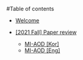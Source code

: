 #Table of contents

* [Welcome](README.md)

* [\[2021 Fall\] Paper review](paper-review/2021-fall-paper-review/README.md)
  * [MI-AOD \[Kor\]](paper-review/2021-fall-paper-review/cvpr-2021-miaod-kor.md)
  * [MI-AOD \[Eng\]](paper-review/2021-fall-paper-review/cvpr-2021-miaod-eng.md)